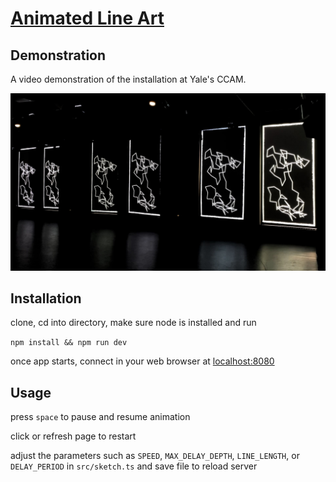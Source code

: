 # [Animated Line Art](https://anselbobrow.com/line-art/)

## Demonstration
A video demonstration of the installation at Yale's CCAM.

[![YouTube demonstration video](./blog_content/example.jpg)](https://youtu.be/GC2ikWnkc18)

## Installation
clone, cd into directory, make sure node is installed and run

`npm install && npm run dev`

once app starts, connect in your web browser at [localhost:8080](http://localhost:8080/)

## Usage
press `space` to pause and resume animation

click or refresh page to restart

adjust the parameters such as `SPEED`, `MAX_DELAY_DEPTH`, `LINE_LENGTH`, or `DELAY_PERIOD` in `src/sketch.ts` and save file to reload server
